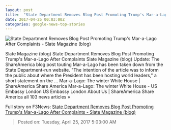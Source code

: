 ```yaml
---
layout: post
title:  "State Department Removes Blog Post Promoting Trump's Mar-a-Lago After Complaints - Slate Magazine (blog)"
date: 2017-04-25 00:03:00Z
categories: google-news-top-stories
---
```


![State Department Removes Blog Post Promoting Trump's Mar-a-Lago After Complaints - Slate Magazine (blog)](http://www.slate.com/content/dam/slate/blogs/the_slatest/2017/04/24/the_state_department_is_now_promoting_mar_a_lago/630260820-coast-guard-boat-passes-in-front-of-the-mar-a-lago.jpg.CROP.promo-large.jpg)

Slate Magazine (blog) State Department Removes Blog Post Promoting Trump's Mar-a-Lago After Complaints Slate Magazine (blog) Update: The ShareAmerica blog post touting Mar-a-Lago has been taken down from the State Department-run website. "The intention of the article was to inform the public about where the President has been hosting world leaders," a short statement on the ... Mar-a-Lago: The winter White House | ShareAmerica Share America Mar-a-Lago: The winter White House - US Embassy London US Embassy London About Us | ShareAmerica Share America all 103 news articles »


Full story on F3News: [State Department Removes Blog Post Promoting Trump's Mar-a-Lago After Complaints - Slate Magazine (blog)](http://www.f3nws.com/n/hKgJAG)

> Posted on: Tuesday, April 25, 2017 5:03:00 AM
